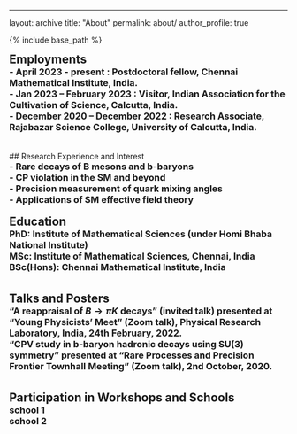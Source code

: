---
layout: archive
title: "About"
permalink: about/
author_profile: true

<style type='text/css'>
h2, h3, h4, h5, h6 {margin: 0;}
.br {display: block; margin-bottom: 0em; margin: 0;} 
</style>

{% include base_path %}

## Employments
### - April 2023 - present : Postdoctoral fellow, Chennai Mathematical Institute, India.

### - Jan 2023 – February 2023 : Visitor, Indian Association for the Cultivation of Science, Calcutta, India.

### - December 2020 – December 2022 : Research Associate, Rajabazar Science College, University of Calcutta, India.

<br/>
<br/>
## Research Experience and Interest

### - Rare decays of B mesons and b-baryons

### - CP violation in the SM and beyond

### - Precision measurement of quark mixing angles

### - Applications of SM effective field theory
<br/>


## Education
### PhD: Institute of Mathematical Sciences (under Homi Bhaba National Institute)

### MSc: Institute of Mathematical Sciences, Chennai, India

### BSc(Hons): Chennai Mathematical Institute, India

<br/>
<br/>

## Talks and Posters
### “A reappraisal of $B \to \pi K$ decays” (invited talk) presented at “Young Physicists’ Meet” (Zoom talk), Physical Research Laboratory, India, 24th February, 2022.

### “CPV study in b-baryon hadronic decays using SU(3) symmetry” presented at “Rare Processes and Precision Frontier Townhall Meeting” (Zoom talk), 2nd October, 2020.
<br/>
<br/>

## Participation in Workshops and Schools
### school 1 
### school 2
<br/>

